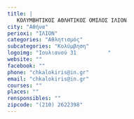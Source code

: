 ```yaml
---
title: |
   ΚΟΛΥΜΒΗΤΙΚΟΣ ΑΘΛΗΤΙΚΟΣ ΟΜΙΛΟΣ ΙΛΙΟΝ
city: "Αθήνα"
perioxi: "ΙΛΙΟΝ"
categories: "Αθλητισμός"
subcategories: "Κολύμβηση"
logoimg: "Ιουλιανού 31          "
website: ""
facebook: ""
phone: "chkalokiris@in.gr"
email: "chkalokiris@in.gr"
courses: ""
places: ""
rensponsibles: ""
zipcode: "(210) 2622398"
---
```





